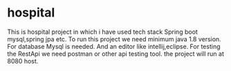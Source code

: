 # hospital
This is hospital project in which i have used tech stack Spring boot mysql,spring jpa etc.
To run this project we need minimum java 1.8 version.
For database Mysql is needed.
And an editor like intellij,eclipse.
For testing the RestApi we need postman or other api testing tool.
the project will run at 8080 host.


